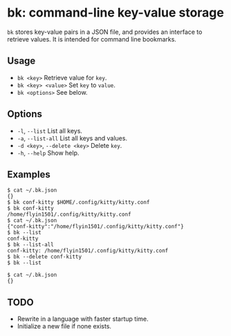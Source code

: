 # bk: command-line key-value storage

`bk` stores key-value pairs in a JSON file, and provides an interface to retrieve values. It is intended for command line bookmarks.

## Usage

- `bk <key>`
    Retrieve value for `key`.
- `bk <key> <value>`
    Set `key` to `value`.
- `bk <options>`
    See below.

## Options

- `-l`, `--list`
    List all keys.
- `-a`, `--list-all`
    List all keys and values.
- `-d <key>`, `--delete <key>`
    Delete `key`.
- `-h`, `--help`
    Show help.

## Examples
```
$ cat ~/.bk.json
{}
$ bk conf-kitty $HOME/.config/kitty/kitty.conf
$ bk conf-kitty
/home/flyin1501/.config/kitty/kitty.conf
$ cat ~/.bk.json
{"conf-kitty":"/home/flyin1501/.config/kitty/kitty.conf"}
$ bk --list
conf-kitty
$ bk --list-all
conf-kitty: /home/flyin1501/.config/kitty/kitty.conf
$ bk --delete conf-kitty
$ bk --list

$ cat ~/.bk.json
{}
```

## TODO

- Rewrite in a language with faster startup time.
- Initialize a new file if none exists.
